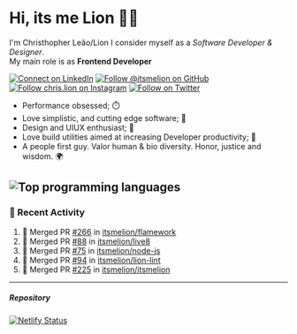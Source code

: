 # Hi, its me Lion 👋🦁

I'm Christhopher Leão/Lion
I consider myself as a _Software Developer & Designer_.<br/>My main role is as <b>Frontend Developer</b>
<br />

[![Connect on LinkedIn](https://img.shields.io/badge/--linkedin?label=LinkedIn&logo=LinkedIn&style=social)](https://www.linkedin.com/in/chrislion)
[![Follow @itsmelion on GitHub](https://img.shields.io/github/followers/itsmelion?label=follow%20%40itsmeLion&style=social)](https://github.com/itsmelion)
[![Follow chris.lion on Instagram](https://img.shields.io/badge/--instagram?label=@chris.lion&logo=Instagram&style=social)](https://instagram.com/chris.lion)
[![Follow on Twitter](https://img.shields.io/badge/--twitter?label=@ChrisLion_me&logo=Twitter&style=social)](https://twitter.com/chrislion_me)

- Performance obsessed; ⏱️
- Love simplistic, and cutting edge software; 📆
- Design and UIUX enthusiast; 🎨
- Love build utilities aimed at increasing Developer productivity; 🧰
- A people first guy. Valor human & bio diversity. Honor, justice and wisdom. 🌍

![Top programming languages](https://github-readme-stats.vercel.app/api/top-langs/?username=itsmelion&hide=php)
---
### 📰 Recent Activity

<!--START_SECTION:activity-->
1. 🎉 Merged PR [#266](https://github.com/itsmelion/flamework/pull/266) in [itsmelion/flamework](https://github.com/itsmelion/flamework)
2. 🎉 Merged PR [#88](https://github.com/itsmelion/live8/pull/88) in [itsmelion/live8](https://github.com/itsmelion/live8)
3. 🎉 Merged PR [#75](https://github.com/itsmelion/node-js/pull/75) in [itsmelion/node-js](https://github.com/itsmelion/node-js)
4. 🎉 Merged PR [#94](https://github.com/itsmelion/lion-lint/pull/94) in [itsmelion/lion-lint](https://github.com/itsmelion/lion-lint)
5. 🎉 Merged PR [#225](https://github.com/itsmelion/itsmelion/pull/225) in [itsmelion/itsmelion](https://github.com/itsmelion/itsmelion)
<!--END_SECTION:activity-->

___

##### Repository
[![Netlify Status](https://api.netlify.com/api/v1/badges/9e2e6136-1ab9-42fc-8d4e-188512d5d841/deploy-status)](https://app.netlify.com/sites/lion-portfolio/deploys)
